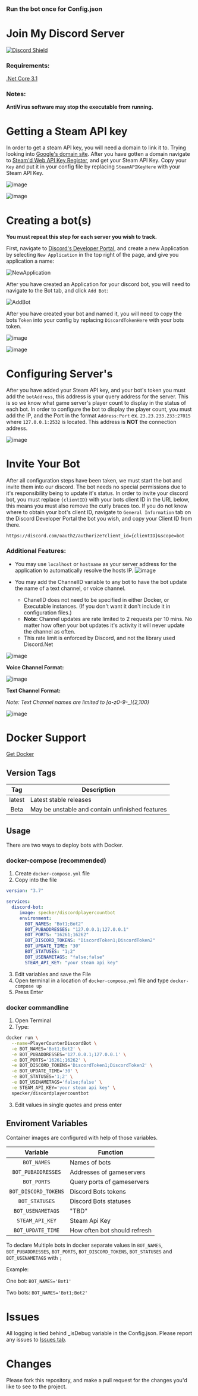 ### **Run the bot once for Config.json**
 
# Join My Discord Server

[![Discord Shield](https://discordapp.com/api/guilds/824404335105933382/widget.png?style=shield)](https://discord.gg/meBtwthmmD)

### Requirements:
[.Net Core 3.1](https://dotnet.microsoft.com/download/dotnet/thank-you/runtime-desktop-3.1.13-windows-x64-installer)

### Notes:
**AntiVirus software may stop the executable from running.**

# Getting a Steam API key
In order to get a steam API key, you will need a domain to link it to. Trying looking into [Google's domain site](https://domains.google.com/registrar/). After you have gotten a domain navigate to [Steam'd Web API Key Register](https://steamcommunity.com/dev/apikey), and get your Steam API Key. Copy your `Key` and put it in your config file by replacing `SteamAPIKeyHere` with your Steam API Key.

![image](https://user-images.githubusercontent.com/24533882/103162963-c9304000-47b4-11eb-814e-c6156649b908.png)

![image](https://user-images.githubusercontent.com/24533882/149275986-27063a6e-f1b0-4c52-87f3-cf0a5f9fa77d.png)


# Creating a bot(s)
**You must repeat this step for each server you wish to track.**

First, navigate to [Discord's Developer Portal](https://discord.com/developers/applications), and create a new Application by selecting `New Application` in the top right of the page, and give you application a name:

![NewApplication](https://user-images.githubusercontent.com/24533882/103163050-da2d8100-47b5-11eb-99cd-8d6c92214f25.PNG)

After you have created an Application for your discord bot, you will need to navigate to the Bot tab, and click `Add Bot`:

![AddBot](https://user-images.githubusercontent.com/24533882/103163081-4f00bb00-47b6-11eb-9745-17210b6114dc.PNG)

After you have created your bot and named it, you will need to copy the bots `Token` into your config by replacing `DiscordTokenHere` with your bots token.

![image](https://user-images.githubusercontent.com/24533882/103163390-9ab56380-47ba-11eb-9c44-ec7f83343078.png)

![image](https://user-images.githubusercontent.com/24533882/149276159-a350543f-3091-4632-9597-7f24f362fce1.png)


# Configuring Server's
After you have added your Steam API key, and your bot's token you must add the `botAddress`, this address is your query address for the server. This is so we know what game server's player count to display in the status of each bot. In order to configure the bot to display the player count, you must add the IP, and the Port in the format `Address:Port` ex. `23.23.233.233:27015` where `127.0.0.1:2532` is located. This address is **NOT** the connection address.

![image](https://user-images.githubusercontent.com/24533882/149276263-edc7a259-9751-4125-84c9-e949cad7324a.png)

# Invite Your Bot
After all configuration steps have been taken, we must start the bot and invite them into our discord. The bot needs no special permissions due to it's responsibility being to update it's status. In order to invite your discord bot, you must replace `{clientID}` with your bots client ID in the URL below, this means you must also remove the curly braces too. If you do not know where to obtain your bot's client ID, navigate to `General Information` tab on the Discord Developer Portal the bot you wish, and copy your Client ID from there.

```
https://discord.com/oauth2/authorize?client_id={clientID}&scope=bot
```

### Additional Features:

- You may use `localhost` or `hostname` as your server address for the application to automatically resolve the hosts IP.
![image](https://user-images.githubusercontent.com/24533882/149276420-04551e2b-7516-437b-960c-f2493463325d.png)

- You may add the ChannelID variable to any bot to have the bot update the name of a text channel, or voice channel.
  - ChanelID does not need to be specified in either Docker, or Executable instances. (If you don't want it don't include it in configuration files.)
  - **Note:** Channel updates are rate limited to 2 requests per 10 mins. No matter how often your bot updates it's activity it will never update the channel as often.
  - This rate limit is enforced by Discord, and not the library used Discord.Net

![image](https://user-images.githubusercontent.com/24533882/153981476-4b258809-1860-4ec3-8454-bf826538bca7.png)

**Voice Channel Format:**

![image](https://user-images.githubusercontent.com/24533882/153981685-d84541e4-aa21-4731-a27d-448bb9a0332e.png)

**Text Channel Format:**

*Note: Text Channel names are limited to [a-z0-9-_]{2,100}*

![image](https://user-images.githubusercontent.com/24533882/153981690-130a1ca1-02ba-4d95-a5a0-4e98cd192443.png)

# Docker Support
[Get Docker](https://docs.docker.com/get-docker/)

## Version Tags

| Tag | Description |
| :----: | --- |
| latest | Latest stable releases |
| Beta | May be unstable and contain unfinished features |

## Usage
There are two ways to deploy bots with Docker.
### docker-compose (recommended)

 1. Create `docker-compose.yml` file 
 2. Copy into the file
  ```yaml
  version: "3.7"

  services:
    discord-bot:
       image: specker/discordplayercountbot
       environment:
         BOT_NAMES: "Bot1;Bot2"
         BOT_PUBADDRESSES: "127.0.0.1;127.0.0.1"
         BOT_PORTS: "16261;16262"
         BOT_DISCORD_TOKENS: "DiscordToken1;DiscordToken2"
         BOT_UPDATE_TIME: "30"
         BOT_STATUSES: "1;2"
         BOT_USENAMETAGS: "false;false"
         STEAM_API_KEY: "your steam api key"
  ```
 3. Edit variables and save the File
 4. Open terminal in a location of `docker-compose.yml` file and type `docker-compose up`
 5. Press Enter

### docker commandline

 1. Open Terminal
 2. Type:
  ```bash
  docker run \
    --name=PlayerCounterDiscordBot \
    -e BOT_NAMES='Bot1;Bot2' \
    -e BOT_PUBADDRESSES='127.0.0.1;127.0.0.1' \
    -e BOT_PORTS='16261;16262' \
    -e BOT_DISCORD_TOKENS='DiscordToken1;DiscordToken2' \
    -e BOT_UPDATE_TIME='30' \
    -e BOT_STATUSES='1;2' \
    -e BOT_USENAMETAGS='false;false' \
    -e STEAM_API_KEY='your steam api key' \
    specker/discordplayercountbot
  ```
 3. Edit values in single quotes and press enter

## Enviroment Variables

Container images are configured with help of those variables.

| Variable | Function |
| :----: | --- |
| `BOT_NAMES` | Names of bots |
| `BOT_PUBADDRESSES` | Addresses of gameservers |
| `BOT_PORTS` | Query ports of gameservers |
| `BOT_DISCORD_TOKENS` | Discord Bots tokens |
| `BOT_STATUSES` | Discord Bots statuses |
| `BOT_USENAMETAGS` | "TBD" |
| `STEAM_API_KEY` | Steam Api Key |
| `BOT_UPDATE_TIME` | How often bot should refresh |

To declare Multiple bots in docker separate values in `BOT_NAMES`, `BOT_PUBADDRESSES`, `BOT_PORTS`, `BOT_DISCORD_TOKENS`, `BOT_STATUSES` and `BOT_USENAMETAGS` with `;` 
 
 Example:
  
  One bot:
   `BOT_NAMES='Bot1'`
  
  Two bots:
   `BOT_NAMES='Bot1;Bot2'`
   
  
# Issues
All logging is tied behind _isDebug variable in the Config.json. Please report any issues to [Issues tab](https://github.com/GravityWolfNotAmused/PlayerCountDiscordBot/issues).

# Changes
Please fork this repository, and make a pull request for the changes you'd like to see to the project.
